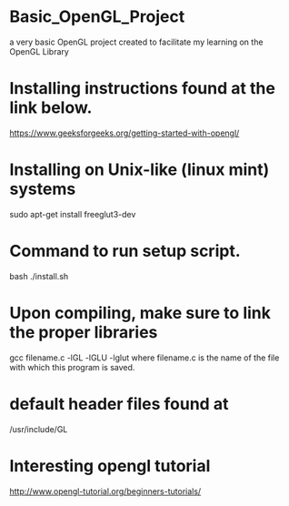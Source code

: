# Basic_OpenGL_Project
a very basic OpenGL project created to facilitate my learning on the OpenGL Library

# Installing instructions found at the link below.
https://www.geeksforgeeks.org/getting-started-with-opengl/ 

# Installing on Unix-like (linux mint) systems
sudo apt-get install freeglut3-dev

# Command to run setup script.
bash ./install.sh

# Upon compiling, make sure to link the proper libraries
gcc filename.c -lGL -lGLU -lglut
where filename.c is the name of the file
with which this program is saved.

# default header files found at
/usr/include/GL

# Interesting opengl tutorial 
http://www.opengl-tutorial.org/beginners-tutorials/ 
